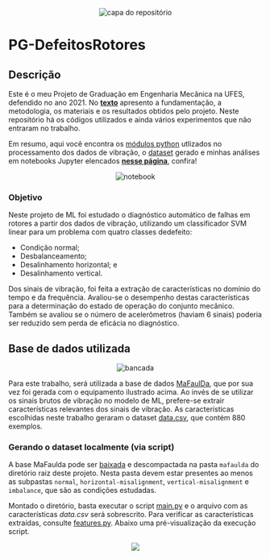 <p align=center>
<img alt="capa do repositório" src=https://user-images.githubusercontent.com/61323046/183258464-9c961e87-558f-477d-92d8-9882aac2a1b3.png>
</p>

# PG-DefeitosRotores

## Descrição

Este é o meu Projeto de Graduação em Engenharia Mecânica na UFES, defendido no ano 2021. No [**texto**](https://raw.githubusercontent.com/rennertz/PG-DefeitosRotores/main/thesis.pdf) apresento a fundamentação, a metodologia, os materiais e os resultados obtidos pelo projeto. Neste repositório há os códigos utilizados e ainda vários experimentos que não entraram no trabalho.

Em resumo, aqui você encontra os [módulos python](src) utlizados no processamento dos dados de vibração, o [dataset](data/data.csv) gerado e minhas análises em notebooks Jupyter elencados [**nesse página**](home.md), confira!

<p align="center">
<img alt="notebook" src="https://user-images.githubusercontent.com/61323046/183263639-daa22040-d5fe-4b12-ad13-d0773bd7859c.gif">
</p>

### Objetivo

Neste projeto de ML foi estudado o diagnóstico automático de falhas em rotores a partir dos dados de vibração, utilizando um classificador SVM linear para um problema com quatro classes dedefeito: 

* Condição normal;
* Desbalanceamento;
* Desalinhamento horizontal; e
* Desalinhamento vertical.

Dos sinais de vibração, foi feita a extração de características no domínio do tempo e da frequência. Avaliou-se o desempenho destas características para a determinação do estado de operação do conjunto mecânico. Também se avaliou se o número de acelerômetros (haviam 6 sinais) poderia ser reduzido sem perda de eficácia no diagnóstico.

## Base de dados utilizada

<p align="center">
<img alt="bancada" style="width:160ox" src="https://user-images.githubusercontent.com/61323046/183263920-b36f2fb2-9c30-4260-9724-5d13951502f1.png">
</p>

Para este trabalho, será utilizada a base de dados [MaFaulDa](http://www02.smt.ufrj.br/~offshore/mfs/page_01.html#SEC1), que por sua vez foi gerada com o equipamento ilustrado acima. Ao invés de se utilizar os sinais brutos de vibração no modelo de ML, prefere-se extrair características relevantes dos sinais de vibração. As características escolhidas neste trabalho geraram o dataset [data.csv](https://raw.githubusercontent.com/rennertz/PG-DefeitosRotores/main/data/data.csv), que contém 880 exemplos. 

### Gerando o dataset localmente (via script)

A base MaFaulda pode ser [baixada](http://www02.smt.ufrj.br/~offshore/mfs/page_01.html#SEC2) e descompactada na pasta `mafaulda` do diretório raiz deste projeto. Nesta pasta devem estar presentes ao menos as subpastas `normal`, `horizontal-misalignment`, `vertical-misalignment` e `imbalance`, que são as condições estudadas. 

Montado o diretório, basta executar o script [main.py](main.py) e o arquivo com as características *data.csv* será sobrescrito.
Para verificar as características extraídas, consulte [features.py](src/features.py).
Abaixo uma pré-visualização da execução script. 

<p align="center">
  <img src="https://media.giphy.com/media/qreDqbIdpIINndTqZ2/giphy.gif" />
</p>

